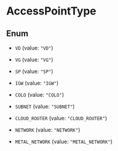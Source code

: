 

# AccessPointType

## Enum


* `VD` (value: `"VD"`)

* `VG` (value: `"VG"`)

* `SP` (value: `"SP"`)

* `IGW` (value: `"IGW"`)

* `COLO` (value: `"COLO"`)

* `SUBNET` (value: `"SUBNET"`)

* `CLOUD_ROUTER` (value: `"CLOUD_ROUTER"`)

* `NETWORK` (value: `"NETWORK"`)

* `METAL_NETWORK` (value: `"METAL_NETWORK"`)



